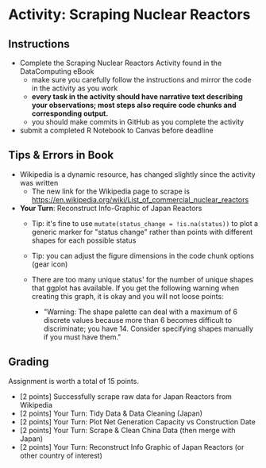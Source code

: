 # Activity: Scraping Nuclear Reactors

## Instructions  

- Complete the Scraping Nuclear Reactors Activity found in the DataComputing eBook
    - make sure you carefully follow the instructions and mirror the code in the activity as you work 
    - **every task in the activity should have narrative text describing your observations; most steps also require code chunks and corresponding output.**
    - you should make commits in GitHub as you complete the activity
- submit a completed R Notebook to Canvas before deadline


## Tips & Errors in Book

- Wikipedia is a dynamic resource, has changed slightly since the activity was written
    - The new link for the Wikipedia page to scrape is https://en.wikipedia.org/wiki/List_of_commercial_nuclear_reactors
- **Your Turn**: Reconstruct Info-Graphic of Japan Reactors
    - Tip: it's fine to use `mutate(status_change = !is.na(status))` to plot a generic marker for "status change" rather than points with different shapes for each possible status
    - Tip: you can adjust the figure dimensions in the code chunk options (gear icon)

    - There are too many unique status' for the number of unique shapes that ggplot has available. If you get the following warning when creating this graph, it is okay and you will not loose points: 
        - "Warning: The shape palette can deal with a maximum of 6 discrete values because more than 6 becomes difficult to discriminate; you have 14. Consider specifying shapes manually if you must have them."


## Grading

Assignment is worth a total of 15 points.

- [2 points] Successfully scrape raw data for Japan Reactors from Wikipedia
- [2 points] Your Turn: Tidy Data & Data Cleaning (Japan)
- [2 points] Your Turn: Plot Net Generation Capacity vs Construction Date
- [2 points] Your Turn: Scrape & Clean China Data (then merge with Japan)
- [2 points] Your Turn: Reconstruct Info Graphic of Japan Reactors (or other country of interest)


 
